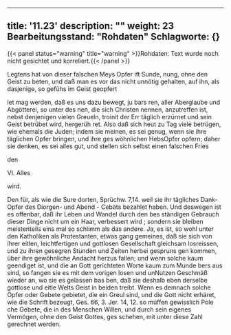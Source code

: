 
---
title: '11.23'
description: ""
weight: 23
Bearbeitungsstand: "Rohdaten"
Schlagworte: {}
---

{{< panel status="warning" title="warning" >}}Rohdaten: Text wurde noch nicht gesichtet und korreliert.{{< /panel >}}
<!-- Seite 552 -->

Legtens hat von dieser falschen Meys Opfer ift Sunde, nung, ohne den Geist zu beten, und daß man es vor das nicht unnötig gehalten, auf ihn, als dasjenige, so gefühs im Geist geopfert

let mag werden, daß es uns dazu bewegt, ju bars ren, aller Aberglaube und Abgötterei, so unter des nen, die sich Christen nennen, anzutreffen ist, nebst denjenigen vielen Greueln, troinit der Err täglich erzürnet und sein Geist betrübet wird, hergerüh ret. Also daß sich heut zu Tag viele betrügen, wie ehemals die Juden; indem sie meinen, es sei genug, wenn sie ihre täglichen Opfer bringen, und ihre ges wöhnlichen HebsOpfer opfern; daher sie denken, es sei alles gut, und stellen sich selbst einen falschen Fries

den

VI. Alles

wird.
<!-- Seite 553 -->
 Den für, als wie die Sure dorten, Sprüchw. 7,14.
weil sie ihr tägliches Dank- Opfer des Diorgen- und
Abend - Cebäts bezahlet haben. Und deswegen ist
es offenbar, daß ihr Leben und Wandel durch den bes
ständigen Gebrauch dieser Dinge nicht um ein Haar,
verbessert wird ; sondern sie bleiben meistenteils eins
mal so schlimm als das andere. Ja, es ist, so wohl
unter den Katholiken als Protestanten, etwas gang
gemeines, daß sie sich von ihrer eitlen, leichtfertigen
und gottlosen Gesellschaft gleichsam losreissen, und zu
ihren gesegren Stunden und Zeiten herbei gespruns
gen kommen, über ihre gewöhnliche Andacht herzus
fallen; und wenn solche kaum geendiget ist, und die
an Gott gerichteten Worte kaum zum Munde bers
aus sind, so fangen sie es mit dem vorigen losen und
unNutzen Geschmäß wieder an, wo sie es gelassen bas
ben, daß sie deshalb eben derselbe gottlose und eitle Welts
Geist in beiden treibt. Wenn es demnach solche
Opfer oder Gebete gebietet, die ein Greul sind, und
die Gott nicht erhäret, wie die Schrift bezeugt,
 Ges. 66, 3. Jer. 14, 12. so múffen gewisslich Pole
che Gebete, die in des Menschen Willen, und durch
sein eigenes Vermögen, ohne den Geist Gottes, ges
schehen, mit unter diese Zahl gerechnet werden.
